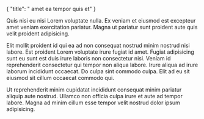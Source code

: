 {
  "title": " amet ea tempor quis et"
}

Quis nisi eu nisi Lorem voluptate nulla. Ex veniam et eiusmod est excepteur amet veniam exercitation pariatur. Magna ut pariatur sunt proident aute quis velit proident adipisicing.

Elit mollit proident id qui ea ad non consequat nostrud minim nostrud nisi labore. Est proident Lorem voluptate irure fugiat id amet. Fugiat adipisicing sunt eu sunt est duis irure laboris non consectetur nisi. Veniam id reprehenderit consectetur qui tempor non aliqua labore. Irure aliqua ad irure laborum incididunt occaecat. Do culpa sint commodo culpa. Elit ad eu sit eiusmod sit cillum occaecat commodo qui.

Ut reprehenderit minim cupidatat incididunt consequat minim pariatur aliquip aute nostrud. Ullamco non officia culpa irure et aute ad tempor labore. Magna ad minim cillum esse tempor velit nostrud dolor ipsum adipisicing.